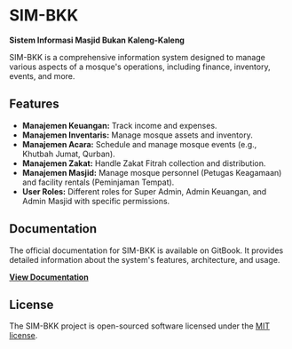 # SIM-BKK

**Sistem Informasi Masjid Bukan Kaleng-Kaleng**

SIM-BKK is a comprehensive information system designed to manage various aspects of a mosque's operations, including finance, inventory, events, and more.

## Features

*   **Manajemen Keuangan:** Track income and expenses.
*   **Manajemen Inventaris:** Manage mosque assets and inventory.
*   **Manajemen Acara:** Schedule and manage mosque events (e.g., Khutbah Jumat, Qurban).
*   **Manajemen Zakat:** Handle Zakat Fitrah collection and distribution.
*   **Manajemen Masjid:** Manage mosque personnel (Petugas Keagamaan) and facility rentals (Peminjaman Tempat).
*   **User Roles:** Different roles for Super Admin, Admin Keuangan, and Admin Masjid with specific permissions.

## Documentation

The official documentation for SIM-BKK is available on GitBook. It provides detailed information about the system's features, architecture, and usage.

[**View Documentation**](https://sim-bkk.gitbook.io/sim-bkk/)

## License

The SIM-BKK project is open-sourced software licensed under the [MIT license](https://opensource.org/licenses/MIT).

